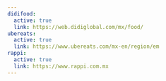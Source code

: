 ```yaml
---
didifood:
  active: true
  link: https://web.didiglobal.com/mx/food/
ubereats:
  active: true
  link: https://www.ubereats.com/mx-en/region/em
rappi:
  active: true
  link: https://www.rappi.com.mx
---
```

